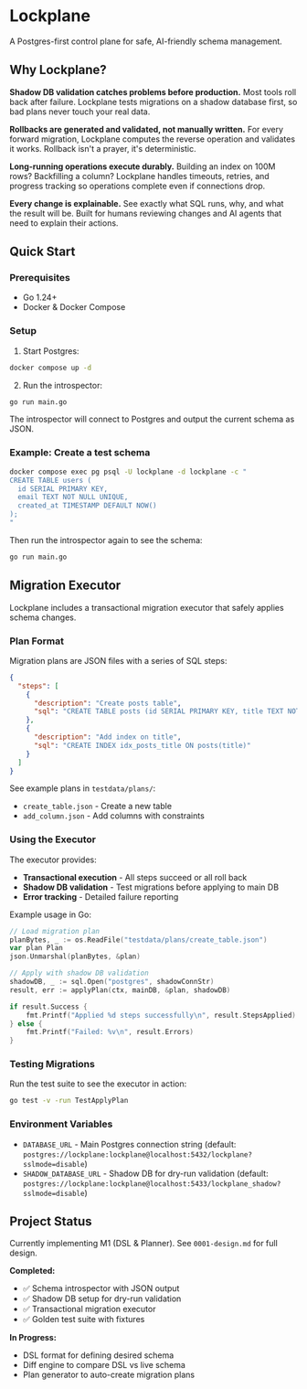 # Lockplane

A Postgres-first control plane for safe, AI-friendly schema management.

## Why Lockplane?

**Shadow DB validation catches problems before production.** Most tools roll back after failure. Lockplane tests migrations on a shadow database first, so bad plans never touch your real data.

**Rollbacks are generated and validated, not manually written.** For every forward migration, Lockplane computes the reverse operation and validates it works. Rollback isn't a prayer, it's deterministic.

**Long-running operations execute durably.** Building an index on 100M rows? Backfilling a column? Lockplane handles timeouts, retries, and progress tracking so operations complete even if connections drop.

**Every change is explainable.** See exactly what SQL runs, why, and what the result will be. Built for humans reviewing changes and AI agents that need to explain their actions.

## Quick Start

### Prerequisites
- Go 1.24+
- Docker & Docker Compose

### Setup

1. Start Postgres:
```bash
docker compose up -d
```

2. Run the introspector:
```bash
go run main.go
```

The introspector will connect to Postgres and output the current schema as JSON.

### Example: Create a test schema

```bash
docker compose exec pg psql -U lockplane -d lockplane -c "
CREATE TABLE users (
  id SERIAL PRIMARY KEY,
  email TEXT NOT NULL UNIQUE,
  created_at TIMESTAMP DEFAULT NOW()
);
"
```

Then run the introspector again to see the schema:
```bash
go run main.go
```

## Migration Executor

Lockplane includes a transactional migration executor that safely applies schema changes.

### Plan Format

Migration plans are JSON files with a series of SQL steps:

```json
{
  "steps": [
    {
      "description": "Create posts table",
      "sql": "CREATE TABLE posts (id SERIAL PRIMARY KEY, title TEXT NOT NULL)"
    },
    {
      "description": "Add index on title",
      "sql": "CREATE INDEX idx_posts_title ON posts(title)"
    }
  ]
}
```

See example plans in `testdata/plans/`:
- `create_table.json` - Create a new table
- `add_column.json` - Add columns with constraints

### Using the Executor

The executor provides:
- **Transactional execution** - All steps succeed or all roll back
- **Shadow DB validation** - Test migrations before applying to main DB
- **Error tracking** - Detailed failure reporting

Example usage in Go:

```go
// Load migration plan
planBytes, _ := os.ReadFile("testdata/plans/create_table.json")
var plan Plan
json.Unmarshal(planBytes, &plan)

// Apply with shadow DB validation
shadowDB, _ := sql.Open("postgres", shadowConnStr)
result, err := applyPlan(ctx, mainDB, &plan, shadowDB)

if result.Success {
    fmt.Printf("Applied %d steps successfully\n", result.StepsApplied)
} else {
    fmt.Printf("Failed: %v\n", result.Errors)
}
```

### Testing Migrations

Run the test suite to see the executor in action:

```bash
go test -v -run TestApplyPlan
```

### Environment Variables

- `DATABASE_URL` - Main Postgres connection string (default: `postgres://lockplane:lockplane@localhost:5432/lockplane?sslmode=disable`)
- `SHADOW_DATABASE_URL` - Shadow DB for dry-run validation (default: `postgres://lockplane:lockplane@localhost:5433/lockplane_shadow?sslmode=disable`)

## Project Status

Currently implementing M1 (DSL & Planner). See `0001-design.md` for full design.

**Completed:**
- ✅ Schema introspector with JSON output
- ✅ Shadow DB setup for dry-run validation
- ✅ Transactional migration executor
- ✅ Golden test suite with fixtures

**In Progress:**
- DSL format for defining desired schema
- Diff engine to compare DSL vs live schema
- Plan generator to auto-create migration plans
